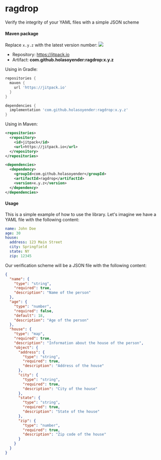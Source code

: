 # ragdrop
Verify the integrity of your YAML files with a simple JSON scheme

#### Maven package

Replace `x.y.z` with the latest version number: [![](https://jitpack.io/v/holasoyender/ragdrop.svg)](https://jitpack.io/#holasoyender/ragdrop)

* Repository: https://jitpack.io
* Artifact: **com.github.holasoyender:ragdrop:x.y.z**

Using in Gradle:
```gradle
repositories {
  maven {
    url 'https://jitpack.io'
  }
}

dependencies {
  implementation 'com.github.holasoyender:ragdrop:x.y.z'
}
```

Using in Maven:
```xml
<repositories>
  <repository>
    <id>jitpack</id>
    <url>https://jitpack.io</url>
  </repository>
</repositories>

<dependencies>
  <dependency>
    <groupId>com.github.holasoyender</groupId>
    <artifactId>ragdrop</artifactId>
    <version>x.y.z</version>
  </dependency>
</dependencies>
```

#### Usage

This is a simple example of how to use the library. Let's imagine we have a YAML file with the following content:

```yaml
name: John Doe
age: 30
house:
  address: 123 Main Street
  city: Springfield
  state: NY
  zip: 12345
```

Our verification scheme will be a JSON file with the following content:

```json
{
  "name": {
    "type": "string",
    "required": true,
    "description": "Name of the person"
  },
  "age": {
    "type": "number",
    "required": false,
    "default": 18,
    "description": "Age of the person"
  },
  "house": {
    "type": "map",
    "required": true,
    "description": "Information about the house of the person",
    "object": {
      "address": {
        "type": "string",
        "required": true,
        "description": "Address of the house"
      },
      "city": {
        "type": "string",
        "required": true,
        "description": "City of the house"
      },
      "state": {
        "type": "string",
        "required": true,
        "description": "State of the house"
      },
      "zip": {
        "type": "number",
        "required": true,
        "description": "Zip code of the house"
      }
    }
  }
}
```